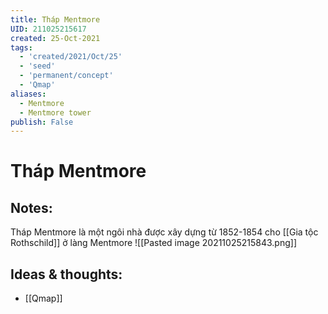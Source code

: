 ```yaml
---
title: Tháp Mentmore
UID: 211025215617
created: 25-Oct-2021
tags:
  - 'created/2021/Oct/25'
  - 'seed'
  - 'permanent/concept'
  - 'Qmap'
aliases:
  - Mentmore
  - Mentmore tower
publish: False
---
```

# Tháp Mentmore

## Notes:
Tháp Mentmore là một ngôi nhà được xây dựng từ 1852-1854 cho [[Gia tộc Rothschild]] ở làng Mentmore
![[Pasted image 20211025215843.png]]

## Ideas & thoughts:
- [[Qmap]]

